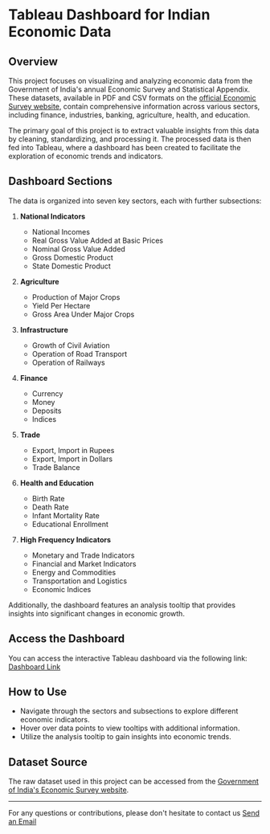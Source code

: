 # Tableau Dashboard for Indian Economic Data

## Overview

This project focuses on visualizing and analyzing economic data from the Government of India's annual Economic Survey and Statistical Appendix. These datasets, available in PDF and CSV formats on the [official Economic Survey website](https://www.indiabudget.gov.in/economicsurvey/), contain comprehensive information across various sectors, including finance, industries, banking, agriculture, health, and education.

The primary goal of this project is to extract valuable insights from this data by cleaning, standardizing, and processing it. The processed data is then fed into Tableau, where a dashboard has been created to facilitate the exploration of economic trends and indicators.

## Dashboard Sections

The data is organized into seven key sectors, each with further subsections:

1. **National Indicators**
   - National Incomes
   - Real Gross Value Added at Basic Prices
   - Nominal Gross Value Added
   - Gross Domestic Product
   - State Domestic Product

2. **Agriculture**
   - Production of Major Crops
   - Yield Per Hectare
   - Gross Area Under Major Crops

3. **Infrastructure**
   - Growth of Civil Aviation
   - Operation of Road Transport
   - Operation of Railways

4. **Finance**
   - Currency
   - Money
   - Deposits
   - Indices

5. **Trade**
   - Export, Import in Rupees
   - Export, Import in Dollars
   - Trade Balance

6. **Health and Education**
   - Birth Rate
   - Death Rate
   - Infant Mortality Rate
   - Educational Enrollment

7. **High Frequency Indicators**
   - Monetary and Trade Indicators
   - Financial and Market Indicators
   - Energy and Commodities
   - Transportation and Logistics
   - Economic Indices

Additionally, the dashboard features an analysis tooltip that provides insights into significant changes in economic growth.

## Access the Dashboard

You can access the interactive Tableau dashboard via the following link: [Dashboard Link](https://public.tableau.com/views/EconomyMonitoringProposal3/5_1HFI-1?:language=en-US&:display_count=n&:origin=viz_share_link)

## How to Use

- Navigate through the sectors and subsections to explore different economic indicators.
- Hover over data points to view tooltips with additional information.
- Utilize the analysis tooltip to gain insights into economic trends.

## Dataset Source

The raw dataset used in this project can be accessed from the [Government of India's Economic Survey website](https://www.indiabudget.gov.in/economicsurvey/).

---

For any questions or contributions, please don't hesitate to contact us
[Send an Email](pranjali.sharma1049@gmail.com)

